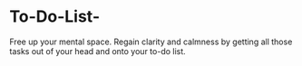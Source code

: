# To-Do-List-
Free up your mental space. Regain clarity and calmness by getting all those tasks out of your head and onto your to-do list.
